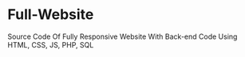 # Full-Website
Source Code Of Fully Responsive Website With  Back-end Code Using HTML, CSS, JS, PHP, SQL
